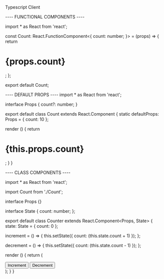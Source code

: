 Typescript Client


---- FUNCTIONAL COMPONENTS ----

import * as React from 'react';

const Count: React.FunctionComponent<{
  count: number;
}> = (props) => {
  return <h1>{props.count}</h1>;
};

export default Count;




---- DEFAULT PROPS ----
import * as React from 'react';

interface Props {
  count?: number;
}

export default class Count extends React.Component<Props> {
  static defaultProps: Props = {
    count: 10
  };

  render () {
    return <h1>{this.props.count}</h1>;
  }
}





---- CLASS COMPONENTS ----

import * as React from 'react';

import Count from './Count';

interface Props {}

interface State {
  count: number;
};

export default class Counter extends React.Component<Props, State> {
  state: State = {
    count: 0
  };

  increment = () => {
    this.setState({
      count: (this.state.count + 1)
    });
  };

  decrement = () => {
    this.setState({
      count: (this.state.count - 1)
    });
  };

  render () {
    return (
      <div>
        <Count count={this.state.count} />
        <button onClick={this.increment}>Increment</button>
        <button onClick={this.decrement}>Decrement</button>
      </div>
    );
  }
}
